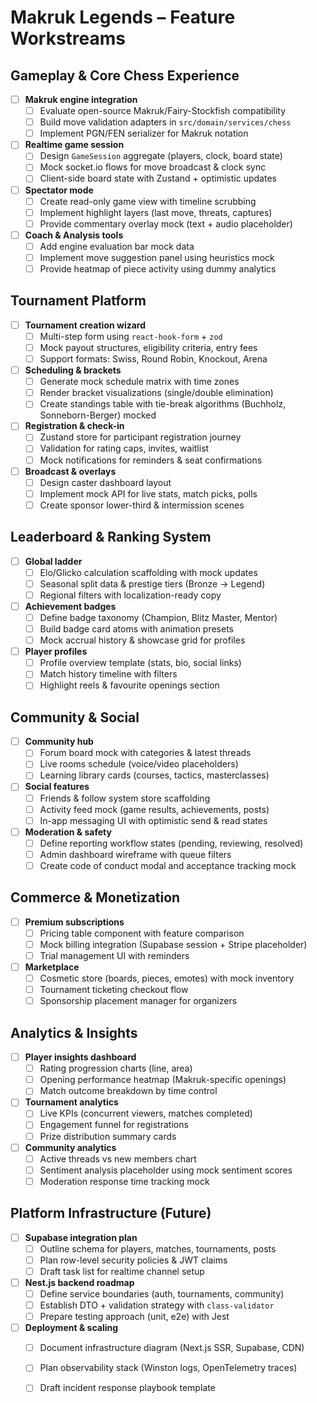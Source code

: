 # Makruk Legends – Feature Workstreams

## Gameplay & Core Chess Experience
- [ ] **Makruk engine integration**
  - [ ] Evaluate open-source Makruk/Fairy-Stockfish compatibility
  - [ ] Build move validation adapters in `src/domain/services/chess`
  - [ ] Implement PGN/FEN serializer for Makruk notation
- [ ] **Realtime game session**
  - [ ] Design `GameSession` aggregate (players, clock, board state)
  - [ ] Mock socket.io flows for move broadcast & clock sync
  - [ ] Client-side board state with Zustand + optimistic updates
- [ ] **Spectator mode**
  - [ ] Create read-only game view with timeline scrubbing
  - [ ] Implement highlight layers (last move, threats, captures)
  - [ ] Provide commentary overlay mock (text + audio placeholder)
- [ ] **Coach & Analysis tools**
  - [ ] Add engine evaluation bar mock data
  - [ ] Implement move suggestion panel using heuristics mock
  - [ ] Provide heatmap of piece activity using dummy analytics

## Tournament Platform
- [ ] **Tournament creation wizard**
  - [ ] Multi-step form using `react-hook-form` + `zod`
  - [ ] Mock payout structures, eligibility criteria, entry fees
  - [ ] Support formats: Swiss, Round Robin, Knockout, Arena
- [ ] **Scheduling & brackets**
  - [ ] Generate mock schedule matrix with time zones
  - [ ] Render bracket visualizations (single/double elimination)
  - [ ] Create standings table with tie-break algorithms (Buchholz, Sonneborn-Berger) mocked
- [ ] **Registration & check-in**
  - [ ] Zustand store for participant registration journey
  - [ ] Validation for rating caps, invites, waitlist
  - [ ] Mock notifications for reminders & seat confirmations
- [ ] **Broadcast & overlays**
  - [ ] Design caster dashboard layout
  - [ ] Implement mock API for live stats, match picks, polls
  - [ ] Create sponsor lower-third & intermission scenes

## Leaderboard & Ranking System
- [ ] **Global ladder**
  - [ ] Elo/Glicko calculation scaffolding with mock updates
  - [ ] Seasonal split data & prestige tiers (Bronze → Legend)
  - [ ] Regional filters with localization-ready copy
- [ ] **Achievement badges**
  - [ ] Define badge taxonomy (Champion, Blitz Master, Mentor)
  - [ ] Build badge card atoms with animation presets
  - [ ] Mock accrual history & showcase grid for profiles
- [ ] **Player profiles**
  - [ ] Profile overview template (stats, bio, social links)
  - [ ] Match history timeline with filters
  - [ ] Highlight reels & favourite openings section

## Community & Social
- [ ] **Community hub**
  - [ ] Forum board mock with categories & latest threads
  - [ ] Live rooms schedule (voice/video placeholders)
  - [ ] Learning library cards (courses, tactics, masterclasses)
- [ ] **Social features**
  - [ ] Friends & follow system store scaffolding
  - [ ] Activity feed mock (game results, achievements, posts)
  - [ ] In-app messaging UI with optimistic send & read states
- [ ] **Moderation & safety**
  - [ ] Define reporting workflow states (pending, reviewing, resolved)
  - [ ] Admin dashboard wireframe with queue filters
  - [ ] Create code of conduct modal and acceptance tracking mock

## Commerce & Monetization
- [ ] **Premium subscriptions**
  - [ ] Pricing table component with feature comparison
  - [ ] Mock billing integration (Supabase session + Stripe placeholder)
  - [ ] Trial management UI with reminders
- [ ] **Marketplace**
  - [ ] Cosmetic store (boards, pieces, emotes) with mock inventory
  - [ ] Tournament ticketing checkout flow
  - [ ] Sponsorship placement manager for organizers

## Analytics & Insights
- [ ] **Player insights dashboard**
  - [ ] Rating progression charts (line, area)
  - [ ] Opening performance heatmap (Makruk-specific openings)
  - [ ] Match outcome breakdown by time control
- [ ] **Tournament analytics**
  - [ ] Live KPIs (concurrent viewers, matches completed)
  - [ ] Engagement funnel for registrations
  - [ ] Prize distribution summary cards
- [ ] **Community analytics**
  - [ ] Active threads vs new members chart
  - [ ] Sentiment analysis placeholder using mock sentiment scores
  - [ ] Moderation response time tracking mock

## Platform Infrastructure (Future)
- [ ] **Supabase integration plan**
  - [ ] Outline schema for players, matches, tournaments, posts
  - [ ] Plan row-level security policies & JWT claims
  - [ ] Draft task list for realtime channel setup
- [ ] **Nest.js backend roadmap**
  - [ ] Define service boundaries (auth, tournaments, community)
  - [ ] Establish DTO + validation strategy with `class-validator`
  - [ ] Prepare testing approach (unit, e2e) with Jest
- [ ] **Deployment & scaling**
  - [ ] Document infrastructure diagram (Next.js SSR, Supabase, CDN)
  - [ ] Plan observability stack (Winston logs, OpenTelemetry traces)
  - [ ] Draft incident response playbook template

